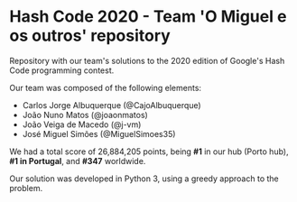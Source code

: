 # Hash Code 2020 - Team 'O Miguel e os outros' repository

Repository with our team's solutions to the 2020 edition of Google's Hash Code
programming contest.

Our team was composed of the following elements:
  * Carlos Jorge Albuquerque (@CajoAlbuquerque)
  * João Nuno Matos (@joaonmatos)
  * João Veiga de Macedo (@j-vm)
  * José Miguel Simões (@MiguelSimoes35)

We had a total score of 26,884,205 points, being **\#1** in our hub (Porto hub),
**\#1 in Portugal**, and **\#347** worldwide.

Our solution was developed in Python 3, using a greedy approach to the problem.
